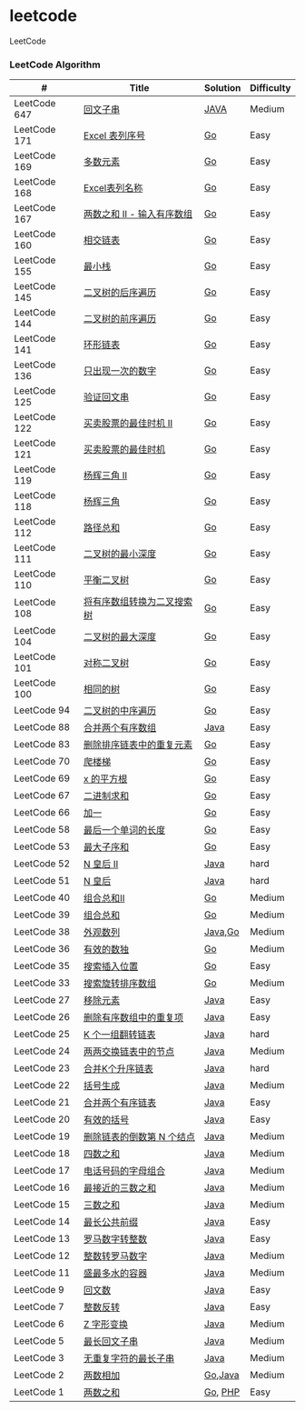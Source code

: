 # leetcode
LeetCode

### LeetCode Algorithm

| #            | Title                                                        | Solution                                                     | Difficulty |
| ------------ | ------------------------------------------------------------ | ------------------------------------------------------------ | ---------- |
| LeetCode 647 | [回文子串](https://leetcode-cn.com/problems/palindromic-substrings/) | [JAVA](https://gitee.com/love-for-poetry/Leetcode/blob/love-for-poetry/code/java/src/countSubstrings.java) | Medium     |
| LeetCode 171 | [Excel 表列序号](https://leetcode-cn.com/problems/excel-sheet-column-number/submissions/) | [Go](https://gitee.com/love-for-poetry/Leetcode/blob/love-for-poetry/code/go/src/titleToNumber.go) | Easy       |
| LeetCode 169 | [多数元素](https://leetcode-cn.com/problems/majority-element/submissions/) | [Go](https://gitee.com/love-for-poetry/Leetcode/blob/love-for-poetry/code/go/src/majorityElement.go) | Easy       |
| LeetCode 168 | [Excel表列名称](https://leetcode-cn.com/problems/excel-sheet-column-title/submissions/) | [Go](https://gitee.com/love-for-poetry/Leetcode/blob/love-for-poetry/code/go/src/convertToTitle.go) | Easy       |
| LeetCode 167 | [两数之和 II - 输入有序数组](https://leetcode-cn.com/problems/two-sum-ii-input-array-is-sorted/submissions/) | [Go](https://gitee.com/love-for-poetry/Leetcode/blob/love-for-poetry/code/go/src/twoSumIndex.go) | Easy       |
| LeetCode 160 | [相交链表](https://leetcode-cn.com/problems/intersection-of-two-linked-lists/submissions/) | [Go](https://gitee.com/love-for-poetry/Leetcode/blob/love-for-poetry/code/go/src/getIntersectionNode.go) | Easy       |
| LeetCode 155 | [最小栈](https://leetcode-cn.com/problems/min-stack/submissions/) | [Go](https://gitee.com/love-for-poetry/Leetcode/blob/love-for-poetry/code/go/src/MinStack.go) | Easy       |
| LeetCode 145 | [二叉树的后序遍历](https://leetcode-cn.com/problems/binary-tree-postorder-traversal/) | [Go](https://gitee.com/love-for-poetry/Leetcode/blob/love-for-poetry/code/go/src/postorderTraversal.go) | Easy       |
| LeetCode 144 | [二叉树的前序遍历](https://leetcode-cn.com/problems/binary-tree-preorder-traversal/submissions/) | [Go](https://gitee.com/love-for-poetry/Leetcode/blob/love-for-poetry/code/go/src/preorderTraversal.go) | Easy       |
| LeetCode 141 | [环形链表](https://leetcode-cn.com/problems/linked-list-cycle/submissions/) | [Go](https://gitee.com/love-for-poetry/Leetcode/blob/love-for-poetry/code/go/src/hasCycle.go) | Easy       |
| LeetCode 136 | [只出现一次的数字](https://leetcode-cn.com/problems/single-number/) | [Go](https://gitee.com/love-for-poetry/Leetcode/blob/love-for-poetry/code/go/src/singleNumber.go) | Easy       |
| LeetCode 125 | [验证回文串](https://leetcode-cn.com/problems/valid-palindrome/submissions/) | [Go](https://gitee.com/love-for-poetry/Leetcode/blob/love-for-poetry/code/go/src/isPalindrome.go) | Easy       |
| LeetCode 122 | [买卖股票的最佳时机 II](https://leetcode-cn.com/problems/best-time-to-buy-and-sell-stock-ii/submissions/) | [Go](https://gitee.com/love-for-poetry/Leetcode/blob/love-for-poetry/code/go/src/maxProfit2.go) | Easy       |
| LeetCode 121 | [买卖股票的最佳时机](https://leetcode-cn.com/problems/best-time-to-buy-and-sell-stock/submissions/) | [Go](https://gitee.com/love-for-poetry/Leetcode/blob/love-for-poetry/code/go/src/maxProfit.go) | Easy       |
| LeetCode 119 | [杨辉三角 II](https://leetcode-cn.com/problems/pascals-triangle-ii/submissions/) | [Go](https://gitee.com/love-for-poetry/Leetcode/blob/love-for-poetry/code/go/src/getRow.go) | Easy       |
| LeetCode 118 | [杨辉三角](https://leetcode-cn.com/problems/pascals-triangle/submissions/) | [Go](https://gitee.com/love-for-poetry/Leetcode/blob/love-for-poetry/code/go/src/generate.go) | Easy       |
| LeetCode 112 | [路径总和](https://leetcode-cn.com/problems/path-sum/submissions/) | [Go](https://gitee.com/love-for-poetry/Leetcode/blob/love-for-poetry/code/go/src/hasPathSum.go) | Easy       |
| LeetCode 111 | [二叉树的最小深度](https://leetcode-cn.com/problems/minimum-depth-of-binary-tree/submissions/) | [Go](https://gitee.com/love-for-poetry/Leetcode/blob/love-for-poetry/code/go/src/minDepth.go) | Easy       |
| LeetCode 110 | [平衡二叉树](https://leetcode-cn.com/problems/balanced-binary-tree/submissions/) | [Go](https://gitee.com/love-for-poetry/Leetcode/blob/love-for-poetry/code/go/src/isBalanced.go) | Easy       |
| LeetCode 108 | [将有序数组转换为二叉搜索树](https://leetcode-cn.com/problems/convert-sorted-array-to-binary-search-tree/submissions/) | [Go](https://gitee.com/love-for-poetry/Leetcode/blob/love-for-poetry/code/go/src/sortedArrayToBST.go) | Easy       |
| LeetCode 104 | [二叉树的最大深度](https://leetcode-cn.com/problems/maximum-depth-of-binary-tree/) | [Go](https://gitee.com/love-for-poetry/Leetcode/blob/love-for-poetry/code/go/src/maxDepth.go) | Easy       |
| LeetCode 101 | [对称二叉树](https://leetcode-cn.com/problems/symmetric-tree/) | [Go](https://gitee.com/love-for-poetry/Leetcode/blob/love-for-poetry/code/go/src/isSymmetric.go) | Easy       |
| LeetCode 100 | [相同的树](https://leetcode-cn.com/problems/same-tree/)      | [Go](https://gitee.com/love-for-poetry/Leetcode/blob/love-for-poetry/code/go/src/isSameTree.go) | Easy       |
| LeetCode 94  | [二叉树的中序遍历](https://leetcode-cn.com/problems/binary-tree-inorder-traversal/submissions/) | [Go](https://gitee.com/love-for-poetry/Leetcode/blob/love-for-poetry/code/go/src/inorderTraversal.go) | Easy       |
| LeetCode 88  | [合并两个有序数组](https://leetcode-cn.com/problems/merge-sorted-array/) | [Java](https://gitee.com/love-for-poetry/Leetcode/blob/love-for-poetry/code/java/src/mergeSortArray.java) | Easy       |
| LeetCode 83  | [删除排序链表中的重复元素](https://leetcode-cn.com/problems/remove-duplicates-from-sorted-list/) | [Go](https://gitee.com/love-for-poetry/Leetcode/blob/love-for-poetry/code/go/src/deleteDuplicates.go) | Easy       |
| LeetCode 70  | [爬楼梯](https://leetcode-cn.com/problems/climbing-stairs/submissions/) | [Go](https://gitee.com/love-for-poetry/Leetcode/blob/love-for-poetry/code/go/src/climbStairs.go) | Easy       |
| LeetCode 69  | [x 的平方根](https://leetcode-cn.com/problems/sqrtx/)        | [Go](https://gitee.com/love-for-poetry/Leetcode/blob/love-for-poetry/code/go/src/mySqrt.go) | Easy       |
| LeetCode 67  | [二进制求和](https://leetcode-cn.com/problems/add-binary/)   | [Go](https://gitee.com/love-for-poetry/Leetcode/blob/love-for-poetry/code/go/src/addBinary.go) | Easy       |
| LeetCode 66  | [加一](https://leetcode-cn.com/problems/plus-one/)           | [Go](https://gitee.com/love-for-poetry/Leetcode/blob/love-for-poetry/code/go/src/plusOne.go) | Easy       |
| LeetCode 58  | [最后一个单词的长度](https://leetcode-cn.com/problems/length-of-last-word/submissions/) | [Go](https://gitee.com/love-for-poetry/Leetcode/blob/love-for-poetry/code/go/src/lengthOfLastWord.go) | Easy       |
| LeetCode 53  | [最大子序和](https://leetcode-cn.com/problems/maximum-subarray/) | [Go](https://gitee.com/love-for-poetry/Leetcode/blob/love-for-poetry/code/go/src/maxSubArray.go) | Easy       |
| LeetCode 52  | [N 皇后 II](https://leetcode-cn.com/problems/n-queens-ii/)   | [Java](https://gitee.com/love-for-poetry/Leetcode/blob/love-for-poetry/code/java/src/totalNQueens.java) | hard       |
| LeetCode 51  | [N 皇后](https://leetcode-cn.com/problems/n-queens/)         | [Java](https://gitee.com/love-for-poetry/Leetcode/blob/love-for-poetry/code/java/src/solveNQueens.java) | hard       |
| LeetCode 40  | [组合总和II](https://leetcode-cn.com/problems/combination-sum-ii/) | [Go](https://gitee.com/love-for-poetry/Leetcode/blob/love-for-poetry/code/go/src/combinationSum2.go) | Medium     |
| LeetCode 39  | [组合总和](https://leetcode-cn.com/problems/combination-sum/) | [Go](https://gitee.com/love-for-poetry/Leetcode/blob/love-for-poetry/code/go/src/combinationSum.go) | Medium     |
| LeetCode 38  | [外观数列](https://leetcode-cn.com/problems/count-and-say/)  | [Java](https://gitee.com/love-for-poetry/Leetcode/blob/love-for-poetry/code/java/src/countAndSay.java),[Go](https://gitee.com/love-for-poetry/Leetcode/blob/love-for-poetry/code/go/src/countAndSay.go) | Medium     |
| LeetCode 36  | [有效的数独](https://leetcode-cn.com/problems/valid-sudoku/) | [Go](https://gitee.com/love-for-poetry/Leetcode/blob/love-for-poetry/code/go/src/isValidSudoku.go) | Medium     |
| LeetCode 35  | [搜索插入位置](https://leetcode-cn.com/problems/search-insert-position/) | [Go](https://gitee.com/love-for-poetry/Leetcode/blob/love-for-poetry/code/go/src/searchInsert.go) | Easy       |
| LeetCode 33  | [搜索旋转排序数组](https://leetcode-cn.com/problems/search-in-rotated-sorted-array/) | [Go](https://gitee.com/love-for-poetry/Leetcode/blob/love-for-poetry/code/go/src/search.go) | Medium     |
| LeetCode 27  | [移除元素](https://leetcode-cn.com/problems/remove-element/) | [Java](https://gitee.com/love-for-poetry/Leetcode/blob/love-for-poetry/code/java/src/removeElement.java) | Easy       |
| LeetCode 26  | [删除有序数组中的重复项](https://leetcode-cn.com/problems/remove-duplicates-from-sorted-array/) | [Java](https://gitee.com/love-for-poetry/Leetcode/blob/love-for-poetry/code/java/src/removeDuplicates.java) | Easy       |
| LeetCode 25  | [K 个一组翻转链表](https://leetcode-cn.com/problems/reverse-nodes-in-k-group/) | [Java](https://gitee.com/love-for-poetry/Leetcode/blob/love-for-poetry/code/java/src/reverseKGroup.java) | hard       |
| LeetCode 24  | [两两交换链表中的节点](https://leetcode-cn.com/problems/swap-nodes-in-pairs/) | [Java](https://gitee.com/love-for-poetry/Leetcode/blob/love-for-poetry/code/java/src/swapPairs.java) | Medium     |
| LeetCode 23  | [合并K个升序链表](https://leetcode-cn.com/problems/merge-k-sorted-lists/) | [Java](https://gitee.com/love-for-poetry/Leetcode/blob/love-for-poetry/code/java/src/mergeKLists.java) | hard       |
| LeetCode 22  | [括号生成](https://leetcode-cn.com/problems/generate-parentheses/) | [Java](https://gitee.com/love-for-poetry/Leetcode/blob/love-for-poetry/code/java/src/generateParenthesis.java) | Medium     |
| LeetCode 21  | [合并两个有序链表](https://leetcode-cn.com/problems/merge-two-sorted-lists/) | [Java](https://gitee.com/love-for-poetry/Leetcode/blob/love-for-poetry/code/java/src/mergeSortArray.java) | Easy       |
| LeetCode 20  | [有效的括号](https://leetcode-cn.com/problems/valid-parentheses/) | [Java](https://gitee.com/love-for-poetry/Leetcode/blob/love-for-poetry/code/java/src/isValid.java) | Easy       |
| LeetCode 19  | [删除链表的倒数第 N 个结点](https://leetcode-cn.com/problems/remove-nth-node-from-end-of-list/) | [Java](https://gitee.com/love-for-poetry/Leetcode/blob/love-for-poetry/code/java/src/removeNthFromEnd.java) | Medium     |
| LeetCode 18  | [四数之和](https://leetcode-cn.com/problems/4sum/)           | [Java](https://gitee.com/love-for-poetry/Leetcode/blob/love-for-poetry/code/java/src/fourSum.java) | Medium     |
| LeetCode 17  | [电话号码的字母组合](https://leetcode-cn.com/problems/letter-combinations-of-a-phone-number/) | [Java](https://gitee.com/love-for-poetry/Leetcode/blob/love-for-poetry/code/java/src/letterCombinations.java) | Medium     |
| LeetCode 16  | [最接近的三数之和](https://leetcode-cn.com/problems/3sum-closest/) | [Java](https://gitee.com/love-for-poetry/Leetcode/blob/love-for-poetry/code/java/src/threeSumClosest.java) | Medium     |
| LeetCode 15  | [三数之和](https://leetcode-cn.com/problems/3sum/)           | [Java](https://gitee.com/love-for-poetry/Leetcode/blob/love-for-poetry/code/java/src/threeSum.java) | Medium     |
| LeetCode 14  | [最长公共前缀](https://leetcode-cn.com/problems/longest-common-prefix/) | [Java](https://gitee.com/love-for-poetry/Leetcode/blob/love-for-poetry/code/java/src/longestCommonPrefix.java) | Easy       |
| LeetCode 13  | [罗马数字转整数](https://leetcode-cn.com/problems/roman-to-integer/) | [Java](https://gitee.com/love-for-poetry/Leetcode/blob/love-for-poetry/code/java/src/romanToInt.JAVA) | Easy       |
| LeetCode 12  | [整数转罗马数字](https://leetcode-cn.com/problems/integer-to-roman/) | [Java](https://gitee.com/love-for-poetry/Leetcode/blob/love-for-poetry/code/java/src/intToRoman.java) | Medium     |
| LeetCode 11  | [盛最多水的容器](https://leetcode-cn.com/problems/container-with-most-water/) | [Java](https://gitee.com/love-for-poetry/Leetcode/blob/love-for-poetry/code/java/src/maxArea.java) | Medium     |
| LeetCode 9   | [回文数](https://leetcode-cn.com/problems/palindrome-number/) | [Java](https://gitee.com/love-for-poetry/Leetcode/blob/love-for-poetry/code/java/src/isPalindrome.java) | Easy       |
| LeetCode 7   | [整数反转](https://leetcode-cn.com/problems/reverse-integer/) | [Java](https://gitee.com/love-for-poetry/Leetcode/blob/love-for-poetry/code/java/src/reverse.java) | Easy       |
| LeetCode 6   | [Z 字形变换](https://leetcode-cn.com/problems/zigzag-conversion/) | [Java](https://gitee.com/love-for-poetry/Leetcode/blob/love-for-poetry/code/java/src/stringConvert.java) | Medium     |
| LeetCode 5   | [最长回文子串](https://leetcode-cn.com/problems/longest-palindromic-substring/) | [Java](https://gitee.com/love-for-poetry/Leetcode/blob/love-for-poetry/code/java/src/longestPalindrome.java) | Medium     |
| LeetCode 3   | [无重复字符的最长子串](https://leetcode-cn.com/problems/longest-substring-without-repeating-characters/) | [Java](https://gitee.com/love-for-poetry/Leetcode/blob/love-for-poetry/code/java/src/maxNoRepetition.java) | Medium     |
| LeetCode 2   | [两数相加](https://leetcode-cn.com/problems/add-two-numbers/) | [Go](https://gitee.com/love-for-poetry/Leetcode/blob/love-for-poetry/code/go/src/addTwoNumbers.go),[Java](https://gitee.com/love-for-poetry/Leetcode/blob/love-for-poetry/code/java/src/addTwoNumbers.java) | Medium     |
| LeetCode 1   | [两数之和](https://leetcode-cn.com/problems/two-sum/)        | [Go](https://github.com/moon-zhangyue/goLearn/blob/master/src/leetcode/editor/cn/%5B1%5D%E4%B8%A4%E6%95%B0%E4%B9%8B%E5%92%8C.go), [PHP](https://github.com/moon-zhangyue/leetcode/blob/master/editor/cn/%5B1%5D%E4%B8%A4%E6%95%B0%E4%B9%8B%E5%92%8C.php) | Easy       |
